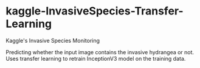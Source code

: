 # kaggle-InvasiveSpecies-Transfer-Learning
Kaggle's Invasive Species Monitoring

Predicting whether the input image contains the invasive hydrangea or not. Uses transfer learning to retrain InceptionV3 model on the training data.
